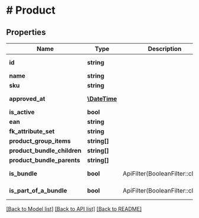 # # Product

## Properties

Name | Type | Description | Notes
------------ | ------------- | ------------- | -------------
**id** | **string** |  | [optional] [readonly]
**name** | **string** |  |
**sku** | **string** |  |
**approved_at** | [**\DateTime**](\DateTime.md) |  | [optional] [readonly]
**is_active** | **bool** |  |
**ean** | **string** |  | [optional]
**fk_attribute_set** | **string** |  | [optional]
**product_group_items** | **string[]** |  | [optional]
**product_bundle_children** | **string[]** |  | [optional]
**product_bundle_parents** | **string[]** |  | [optional]
**is_bundle** | **bool** | ApiFilter(BooleanFilter::class). | [optional] [readonly]
**is_part_of_a_bundle** | **bool** | ApiFilter(BooleanFilter::class). | [optional] [readonly]

[[Back to Model list]](../../README.md#models) [[Back to API list]](../../README.md#endpoints) [[Back to README]](../../README.md)

